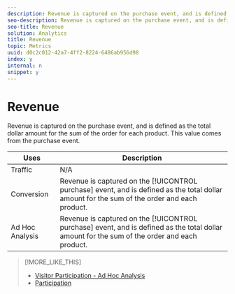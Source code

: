 ```yaml
---
description: Revenue is captured on the purchase event, and is defined as the total dollar amount for the sum of the order for each product. This value comes from the purchase event.
seo-description: Revenue is captured on the purchase event, and is defined as the total dollar amount for the sum of the order for each product. This value comes from the purchase event.
seo-title: Revenue
solution: Analytics
title: Revenue
topic: Metrics
uuid: d0c2c012-42a7-4ff2-8224-6486ab956d98
index: y
internal: n
snippet: y
---
```


# Revenue

Revenue is captured on the purchase event, and is defined as the total dollar amount for the sum of the order for each product. This value comes from the purchase event.

|  Uses  | Description  |
|---|---|
|  Traffic  | N/A  |
|  Conversion  |Revenue is captured on the [!UICONTROL purchase] event, and is defined as the total dollar amount for the sum of the order and each product.  |
|  Ad Hoc Analysis  |Revenue is captured on the [!UICONTROL purchase] event, and is defined as the total dollar amount for the sum of the order and each product.  |

>[!MORE_LIKE_THIS]
>
>* [Visitor Participation - Ad Hoc Analysis](metrics_visitor_participation.md#concept_ACBAE3626B224D9683257B5F73E0FB4A)
>* [Participation](metrics_participation.md#concept_8E6B39106A244CB49E055150B291B477)
